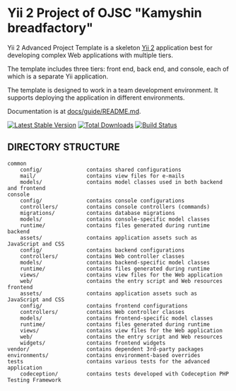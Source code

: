 Yii 2 Project of OJSC "Kamyshin breadfactory" 
===============================

Yii 2 Advanced Project Template is a skeleton [Yii 2](http://www.yiiframework.com/) application best for
developing complex Web applications with multiple tiers.

The template includes three tiers: front end, back end, and console, each of which
is a separate Yii application.

The template is designed to work in a team development environment. It supports
deploying the application in different environments.

Documentation is at [docs/guide/README.md](docs/guide/README.md).

[![Latest Stable Version](https://poser.pugx.org/yiisoft/yii2-app-advanced/v/stable.png)](https://packagist.org/packages/yiisoft/yii2-app-advanced)
[![Total Downloads](https://poser.pugx.org/yiisoft/yii2-app-advanced/downloads.png)](https://packagist.org/packages/yiisoft/yii2-app-advanced)
[![Build Status](https://travis-ci.org/yiisoft/yii2-app-advanced.svg?branch=master)](https://travis-ci.org/yiisoft/yii2-app-advanced)

DIRECTORY STRUCTURE
-------------------

```
common
    config/              contains shared configurations
    mail/                contains view files for e-mails
    models/              contains model classes used in both backend and frontend
console
    config/              contains console configurations
    controllers/         contains console controllers (commands)
    migrations/          contains database migrations
    models/              contains console-specific model classes
    runtime/             contains files generated during runtime
backend
    assets/              contains application assets such as JavaScript and CSS
    config/              contains backend configurations
    controllers/         contains Web controller classes
    models/              contains backend-specific model classes
    runtime/             contains files generated during runtime
    views/               contains view files for the Web application
    web/                 contains the entry script and Web resources
frontend
    assets/              contains application assets such as JavaScript and CSS
    config/              contains frontend configurations
    controllers/         contains Web controller classes
    models/              contains frontend-specific model classes
    runtime/             contains files generated during runtime
    views/               contains view files for the Web application
    web/                 contains the entry script and Web resources
    widgets/             contains frontend widgets
vendor/                  contains dependent 3rd-party packages
environments/            contains environment-based overrides
tests                    contains various tests for the advanced application
    codeception/         contains tests developed with Codeception PHP Testing Framework
```

